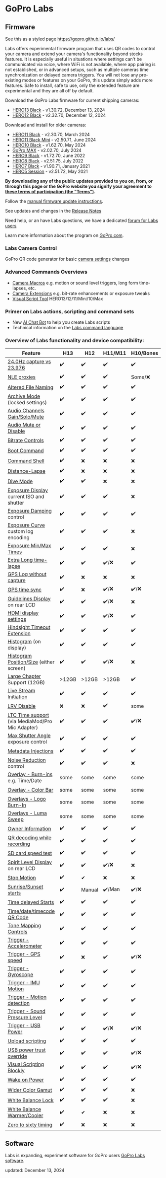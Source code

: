 # GoPro Labs

## Firmware

See this as a styled page https://gopro.github.io/labs/

Labs offers experimental firmware program that uses QR codes to control your camera and extend your camera's functionality beyond stocks features. 
It is especially useful in situations where settings can't be communicated via voice, where WiFi is not available, where app pairing is not established, 
or in advanced setups, such as multiple cameras time synchronization or delayed camera triggers. You will not lose any pre-existing modes or features on 
your GoPro, this update simply adds more features.  Safe to install, safe to use, only the extended feature are experimental and they are all off by default. 

Download the GoPro Labs firmware for current shipping cameras:
- [HERO13 Black](https://bit.ly/LABS_H13_1_30_72) - v1.30.72, December 13, 2024
- [HERO12 Black](https://bit.ly/LABS_H12_2_32_70) - v2.32.70, December 12, 2024

Download and install for older cameras:
- [HERO11 Black](https://bit.ly/LABS_H11_2_30_70) - v2.30.70, March 2024
- [HERO11 Black Mini](https://bit.ly/LABS_M11_2_50_71b) - v2.50.71, June 2024
- [HERO10 Black](https://bit.ly/LABS_H10_1_62_70) - v1.62.70, May 2024
- [GoPro MAX](https://bit.ly/LABS_MAX_2_02_70) - v2.02.70, July 2024
- [HERO9 Black](https://bit.ly/LABS_H9_1_72_70) - v1.72.70, June 2022
- [HERO8 Black](https://bit.ly/LABS_H8_2_51_75) - v2.51.75, July 2022
- [HERO7 Black](https://bit.ly/LABS_H7_1_90_71) - v1.90.71, January 2021
- [HERO5 Session](https://bit.ly/LABS_H5S_2_51_72) - v2.51.72, May 2021

**By downloading any of the public updates provided to you on, from, or through this page or the GoPro website you signify your agreement to [these terms of participation (the "Terms")](https://gopro.com/content/dam/help/gopro-labs/Beta_Participation_Terms_and_Conditions.pdf).**

Follow the [manual firmware update instructions](docs/install).

See updates and changes in the [Release Notes](https://gopro.github.io/labs/control/notes/)

Need help, or an have Labs questions, we have a dedicated [forum for Labs users](https://github.com/gopro/labs/discussions)

Learn more information about the program on [GoPro.com](https://gopro.com/info/gopro-labs).

### Labs Camera Control
 
GoPro QR code generator for basic [camera settings](https://gopro.github.io/labs/control/custom) changes

### Advanced Commands Overviews

- [Camera Macros](https://gopro.github.io/labs/control) e.g. motion or sound level triggers, long form time-lapses, etc.
- [Camera Extensions](https://gopro.github.io/labs/control/extensions) e.g. bit-rate enhancements or exposure tweaks
- [Visual Script Tool](https://gopro.github.io/labs/build/) HERO13/12/11/Mini/10/Max

### Primer on Labs actions, scripting and command sets

- New [AI Chat Bot](https://bit.ly/chat_gp_labs) to help you create Labs scripts
- Technical information on the [Labs command language](https://gopro.github.io/labs/control/tech)

### Overview of Labs functionality and device compatibility: 

| Feature                                                                                     | H13 | H12 | H11/M11 | H10/Bones | H9 | H8 | H7 | MAX |
|---------------------------------------------------------------------------------------------|--------|--------|----------|-----------|----|----|----|-----|
| [24.0Hz capture vs 23.976](https://gopro.github.io/labs/control/extensions)                 | ✔️ | ✔️ | ✔️ | ✔️ | ❌ | ❌ | ❌ | ❌ |
| [NLE proxies](https://gopro.github.io/labs/control/proxies)                                 | ✔️ | ✔️ | ✔️ | Some/❌ | ❌ | ❌ | ❌ | ❌ |
| [Altered File Naming](https://gopro.github.io/labs/control/basename)                        | ✔️ | ✔️ | ✔️ | ✔️ | ✔️ | ✔️ | ✔️ | ✔️ |
| [Archive Mode](https://gopro.github.io/labs/control/archive) (locked settings)              | ✔️ | ✔️ | ✔️ | ✔️ | ✔️ | ✔️ | ✔️ | ✔️ |
| [Audio Channels Gain/Solo/Mute](https://gopro.github.io/labs/control/extensions)            | ✔️ | ✔️ | ✔️ | ✔️ | ✔️ | ❌ | ❌ | ❌ |
| [Audio Mute or Disable](https://gopro.github.io/labs/control/extensions)                    | ✔️ | ✔️ | ✔️ | ✔️ | ✔️ | ❌ | ❌ | ❌ |
| [Bitrate Controls](https://gopro.github.io/labs/control/extensions)                         | ✔️ | ✔️ | ✔️ | ✔️ | ❌ | ❌ | ❌ | ✔️ |
| [Boot Command](https://gopro.github.io/labs/control/extensions)                             | ✔️ | ✔️ | ✔️ | ✔️ | ❌ | ✔️ | ❌ | ❌ |
| [Command Shell](https://gopro.github.io/labs/control/extensions)                            | ✔️ | ❌ | ❌ | ❌ | ❌ | ❌ | ❌ | ❌ |
| [Distance-Lapse](https://gopro.github.io/labs/control/extensions)                           | ✔️ | ❌ | ❌ | ❌ | ❌ | ❌ | ❌ | ❌ |
| [Dive Mode](https://gopro.github.io/labs/control/extensions)                                | ✔️ | ✔️ | ❌ | ❌ | ❌ | ❌ | ❌ | ❌ |
| [Exposure Display](https://gopro.github.io/labs/control/extensions) current ISO and shutter | ✔️ | ✔️ | ✔️ | ❌ | ❌ | ❌ | ❌ | ❌ |
| [Exposure Damping](https://gopro.github.io/labs/control/extensions) control                 | ✔️ | ✔️ | ✔️ | ✔️ | ❌ | ❌ | ❌ | ❌ |
| [Exposure Curve](https://gopro.github.io/labs/control/extensions) custom log encoding       | ✔️ | ✔️ | ✔️ | ❌ | ❌ | ❌ | ❌ | ❌ |
| [Exposure Min/Max Times](https://gopro.github.io/labs/control/extensions)                   | ✔️ | ✔️ | ✔️ | ❌ | ❌ | ❌ | ❌ | ❌ |
| [Extra Long time-lapse](https://gopro.github.io/labs/control/longtimelapse)                 | ✔️ | ✔️ | ✔️/❌ | ✔️ | ✔️ | ✔️ | ✔️ | ✔️ |
| [GPS Log without capture](https://gopro.github.io/labs/control/extensions)                  | ✔️ | ❌ | ❌ | ❌ | ❌ | ❌ | ❌ | ❌ |
| [GPS time sync](https://gopro.github.io/labs/control/gpssync)                               | ✔️ | ❌ | ✔️/❌ | ✔️/❌ | ✔️ | ❌ | ❌ | ❌ |
| [Guidelines Display](https://gopro.github.io/labs/control/extensions) on rear LCD           | ✔️ | ✔️ | ✔️/❌ | ❌ | ❌ | ❌ | ❌ | ❌ |
| [HDMI display settings](https://gopro.github.io/labs/control/extensions)                    | ✔️ | ✔️ | ✔️/❌ | ✔️ | ✔️ | ❌ | ❌ | ❌ |
| [Hindsight Timeout Extension](https://gopro.github.io/labs/control/extensions)              | ✔️ | ✔️ | ✔️ | ✔️ | ❌ | ❌ | ❌ | ❌ |
| [Histogram](https://gopro.github.io/labs/control/extensions) (on display)                   | ✔️ | ✔️ | ✔️ | ✔️ | ✔️ | ✔️ | ❌ | ❌ |
| [Histogram Position/Size](https://gopro.github.io/labs/control/extensions) (either screen)  | ✔️ | ✔️ | ✔️/❌  | ❌ | ❌ | ❌ | ❌ | ❌ |
| [Large Chapter](https://gopro.github.io/labs/control/chapters) Support (12GB)               | >12GB | >12GB | >12GB | ✔️ | ✔️ | ✔️ | ❌ | ✔️ |
| [Live Stream Initiation](https://gopro.github.io/labs/control/rtmp)                         | ✔️ | ✔️ | ✔️ | ✔️ | ✔️ | ✔️ | ❌ | ❌ |
| [LRV Disable](https://gopro.github.io/labs/control/extensions)                              | ❌ | ❌ | ✔️ | some | ❌ | ❌ | ❌ | ❌ |
| [LTC Time support](https://gopro.github.io/labs/control/ltc) (via MediaMod/Pro Mic Adapter) | ✔️ | ✔️ | ✔️ | ✔️/❌  | ✔️ | ❌ | ❌ | ❌ |
| [Max Shutter Angle](https://gopro.github.io/labs/control/maxshut) exposure control          | ✔️ | ✔️ | ✔️ | ✔️ | ✔️ | ✔️ | ✔️ | ✔️ |
| [Metadata Injections](https://gopro.github.io/labs/control/extensions)                      | ✔️ | ✔️ | ✔️ | ✔️ | ✔️ | ✔️ | ✔️ | ✔️ |
| [Noise Reduction](https://gopro.github.io/labs/control/extensions) control                  | ✔️ | ✔️ | ✔️ | ❌ | ❌ | ❌ | ❌ | ❌ |
| [Overlay - Burn-ins](https://gopro.github.io/labs/control/overlays) e.g. Time/Date          | some | some | some | some | ✔️ | ✔️ | ❌ | ❌ |
| [Overlay - Color Bar](https://gopro.github.io/labs/control/extensions)                      | some | some | some | some | ✔️ | ✔️ | ❌ | ✔️ |
| [Overlays - Logo Burn-In](https://gopro.github.io/labs/control/logo)                        | some | some | some | some | ✔️ | ❌ | ❌ | ✔️ |
| [Overlays - Luma Sweep](https://gopro.github.io/labs/control/extensions)                    | some | some | some | some | ✔️ | ✔️ | ❌ | ❌ |
| [Owner Information](https://gopro.github.io/labs/control/owner)                             | ✔️ | ✔️ | ✔️ | ✔️ | ✔️ | ✔️ | ✔️ | ✔️ |
| [QR decoding while recording](https://gopro.github.io/labs/control/extensions)              | ✔️ | ✔️ | ✔️ | ✔️ | ✔️ | ✔️ | ✔️ | ✔️ |
| [SD card speed test](https://gopro.github.io/labs/control/extensions)                       | ✔️ | ✔️ | ✔️ | ✔️ | ✔️ | ✔️ | ❌ | ❌ |
| [Spirit Level Display](https://gopro.github.io/labs/control/extensions) on rear LCD         | ✔️ | ✔️ | ✔️/❌ | ❌ | ❌ | ❌ | ❌ | ❌ |
| [Stop Motion](https://gopro.github.io/labs/control/extensions)                              | ✔️ | ✔ | ❌ | ❌ | ❌ | ❌ | ❌ | ❌ |
| [Sunrise/Sunset starts](https://gopro.github.io/labs/control/solartimelapse)                | ✔️ | Manual | ✔️/Man | ✔️/❌ | ✔️ | ✔️ | ✔️ | ✔️ |
| [Time delayed Starts](https://gopro.github.io/labs/control/custom)                          | ✔️ | ✔️ | ✔️ | ✔️ | ✔️ | ✔️ | ✔️ | ✔️ |
| [Time/date/timecode QR Code](https://gopro.github.io/labs/control/precisiontime)            | ✔️ | ✔️ | ✔️ | ✔️ | ✔️ | ✔️ | ✔️ | ✔️ |
| [Tone Mapping Controls](https://gopro.github.io/labs/control/extensions)                    | ✔️ | ✔️ | ✔️ | ✔️ | ❌ | ❌ | ❌ | ❌ |
| [Trigger - Accelerometer](https://gopro.github.io/labs/control/imutrigger)                  | ✔️ | ✔️ | ✔️ | ✔️ | ✔️ | ✔️ | ✔️ | ✔️ |
| [Trigger - GPS speed](https://gopro.github.io/labs/control/speedtrigger)                    | ✔️ | ❌ | ✔️ | ✔️/❌  | ✔️ | ✔️ | ✔️ | ✔️ |
| [Trigger - Gyroscope](https://gopro.github.io/labs/control/imutrigger)                      | ✔️ | ✔️ | ✔️ | ✔️ | ✔️ | ✔️ | ✔️ | ✔️ |
| [Trigger - IMU Motion](https://gopro.github.io/labs/control/imutrigger)                     | ✔️ | ✔️ | ✔️ | ✔️ | ✔️ | ✔️ | ✔️ | ✔️ |
| [Trigger - Motion detection](https://gopro.github.io/labs/control/motion)                   | ✔️ | ✔️ | ✔️ | ✔️ | ✔️ | ✔️ | ✔️ | ✔️ |
| [Trigger - Sound Pressure Level](https://gopro.github.io/labs/control/spltrigger)           | ✔️ | ✔️ | ✔️ | ✔️ | ✔️ | ❌ | ❌ | ❌ |
| [Trigger - USB Power](https://gopro.github.io/labs/control/usb)                             | ✔️ | ✔️ | ✔️/❌ | ✔️/❌ | ✔️ | ✔️ | ❌ | ✔️ |
| [Upload scripting](https://gopro.github.io/labs/control/dailytl)                            | ✔️ | ✔️ | ✔️ | ✔️ | ✔️ | ❌ | ❌ | ❌ |
| [USB power trust override](https://gopro.github.io/labs/control/extensions)                 | ✔️ | ✔️ | ✔️ | ✔️/❌ | ❌ | ❌ | ❌ | ❌ |
| [Visual Scripting Blockly](https://gopro.github.io/labs/build)                              | ✔️ | ✔️ | ✔️ | ✔️/❌ | ❌ | ❌ | ❌ | ✔️ |
| [Wake on Power](https://gopro.github.io/labs/control/extensions)                            | ✔️ | ✔️ | ✔️ | ✔️ | ❌ | ✔️ | ❌ | ✔️ |
| [Wider Color Gamut](https://gopro.github.io/labs/control/extensions)                        | ✔️ | ✔️ | ✔️ | ❌ | ❌ | ❌ | ❌ | ❌ |
| [White Balance Lock](https://gopro.github.io/labs/control/extensions)                       | ✔️ | ✔️ | ✔️ | ❌ | ❌ | ❌ | ❌ | ❌ |
| [White Balance Warmer/Cooler](https://gopro.github.io/labs/control/extensions)              | ✔️ | ✔ | ❌️ | ❌ | ❌ | ❌ | ❌ | ❌ |
| [Zero to sixty timing](https://gopro.github.io/labs/control/extensions)                     | ✔️ | ❌ | ❌️ | ❌ | ❌ | ❌ | ❌ | ❌ |


## Software 

Labs is expanding, experiment software for GoPro users [GoPro Labs software](docs/software/).

updated: December 13, 2024<br>
